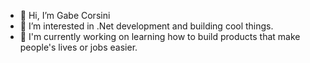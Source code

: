 - 👋 Hi, I’m Gabe Corsini 
- 👀 I’m interested in .Net development and building cool things.
- 🌱 I'm currently working on learning how to build products that make people's lives or jobs easier.

<!---
corsinitech/corsinitech is a ✨ special ✨ repository because its `README.md` (this file) appears on your GitHub profile.
You can click the Preview link to take a look at your changes.
--->
